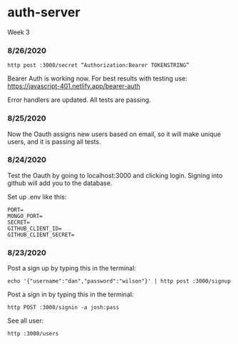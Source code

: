 # auth-server
Week 3

### 8/26/2020
```
http post :3000/secret “Authorization:Bearer TOKENSTRING”
```
Bearer Auth is working now. For best results with testing use: https://javascript-401.netlify.app/bearer-auth

Error handlers are updated. All tests are passing.

### 8/25/2020
Now the Oauth assigns new users based on email, so it will make unique users, and it is passing all tests.

### 8/24/2020
Test the Oauth by going to localhost:3000 and clicking login. Signing into github will add you to the database.  

Set up .env like this: 
```
PORT=
MONGO_PORT=
SECRET=
GITHUB_CLIENT_ID=
GITHUB_CLIENT_SECRET=
```

### 8/23/2020
Post a sign up by typing this in the terminal:
```
echo '{"username":"dan","password":"wilson"}' | http post :3000/signup
```
Post a sign in by typing this in the terminal:
```
http POST :3000/signin -a josh:pass
```
See all user:
```
http :3000/users
```